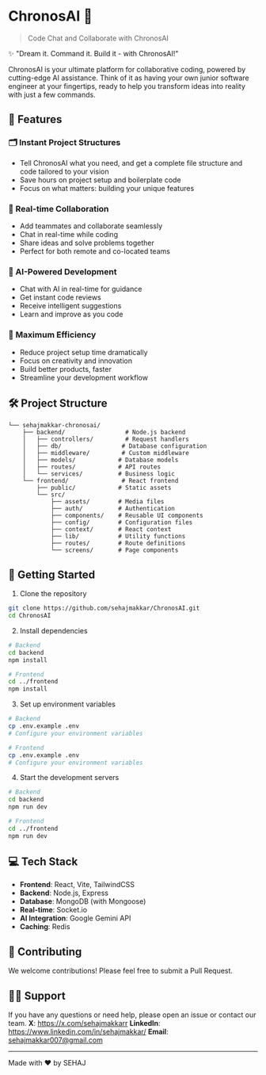 # ChronosAI 🚀

> Code Chat and Collaborate with ChronosAI

✨ "Dream it. Command it. Build it - with ChronosAI!"

ChronosAI is your ultimate platform for collaborative coding, powered by cutting-edge AI assistance. Think of it as having your own junior software engineer at your fingertips, ready to help you transform ideas into reality with just a few commands.

## 🌟 Features

### 🗂️ Instant Project Structures
- Tell ChronosAI what you need, and get a complete file structure and code tailored to your vision
- Save hours on project setup and boilerplate code
- Focus on what matters: building your unique features

### 🤝 Real-time Collaboration
- Add teammates and collaborate seamlessly
- Chat in real-time while coding
- Share ideas and solve problems together
- Perfect for both remote and co-located teams

### 🧠 AI-Powered Development
- Chat with AI in real-time for guidance
- Get instant code reviews
- Receive intelligent suggestions
- Learn and improve as you code

### 🚀 Maximum Efficiency
- Reduce project setup time dramatically
- Focus on creativity and innovation
- Build better products, faster
- Streamline your development workflow

## 🛠️ Project Structure

```
└── sehajmakkar-chronosai/
    ├── backend/                 # Node.js backend
    │   ├── controllers/         # Request handlers
    │   ├── db/                 # Database configuration
    │   ├── middleware/         # Custom middleware
    │   ├── models/            # Database models
    │   ├── routes/            # API routes
    │   └── services/          # Business logic
    └── frontend/               # React frontend
        ├── public/            # Static assets
        └── src/
            ├── assets/        # Media files
            ├── auth/          # Authentication
            ├── components/    # Reusable UI components
            ├── config/        # Configuration files
            ├── context/       # React context
            ├── lib/           # Utility functions
            ├── routes/        # Route definitions
            └── screens/       # Page components
```

## 🚀 Getting Started

1. Clone the repository
```bash
git clone https://github.com/sehajmakkar/ChronosAI.git
cd ChronosAI
```

2. Install dependencies
```bash
# Backend
cd backend
npm install

# Frontend
cd ../frontend
npm install
```

3. Set up environment variables
```bash
# Backend
cp .env.example .env
# Configure your environment variables

# Frontend
cp .env.example .env
# Configure your environment variables
```

4. Start the development servers
```bash
# Backend
cd backend
npm run dev

# Frontend
cd ../frontend
npm run dev
```

## 💻 Tech Stack

- **Frontend**: React, Vite, TailwindCSS
- **Backend**: Node.js, Express
- **Database**: MongoDB (with Mongoose)
- **Real-time**: Socket.io
- **AI Integration**: Google Gemini API
- **Caching**: Redis

## 🤝 Contributing

We welcome contributions! Please feel free to submit a Pull Request.

## 🙋‍♂️ Support

If you have any questions or need help, please open an issue or contact our team.
**X**: https://x.com/sehajmakkarr
**LinkedIn**: https://www.linkedin.com/in/sehajmakkar/
**Email**: sehajmakkar007@gmail.com

---

Made with ❤️ by SEHAJ
